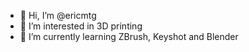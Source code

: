- 👋 Hi, I’m @ericmtg
- 👀 I’m interested in 3D printing
- 🌱 I’m currently learning ZBrush, Keyshot and Blender
